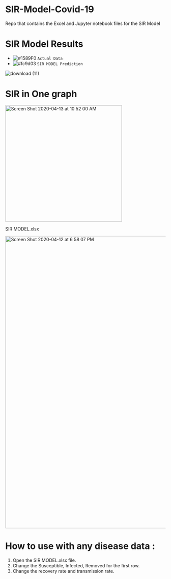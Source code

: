 # SIR-Model-Covid-19
Repo that contains the Excel and Jupyter notebook files for the SIR Model

# SIR Model Results
- ![#1589F0](https://placehold.it/15/1589F0/000000?text=+) `Actual Data`
- ![#fc9d03](https://placehold.it/15/fc9d03/000000?text=+) `SIR MODEL Prediction`


![download (11)](https://user-images.githubusercontent.com/53033648/79083872-cc56cf00-7cfe-11ea-954c-b786739963b3.png)



# SIR in One graph
<img width="366" alt="Screen Shot 2020-04-13 at 10 52 00 AM" src="https://user-images.githubusercontent.com/53033648/79130376-de735480-7d74-11ea-8446-c34e8ea9383f.png">



SIR MODEL.xlsx

<img width="919" alt="Screen Shot 2020-04-12 at 6 58 07 PM" src="https://user-images.githubusercontent.com/53033648/79081920-afff6600-7cef-11ea-94f1-705a04ef29be.png">


# How to use with any disease data : 
1. Open the SIR MODEL.xlsx file.
2. Change the Susceptible, Infected, Removed for the first row.
3. Change the recovery rate and transmission rate.
